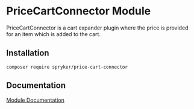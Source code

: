 # PriceCartConnector Module

PriceCartConnector is a cart expander plugin where the price is provided for an item which is added to the cart.

## Installation

```
composer require spryker/price-cart-connector
```

## Documentation

[Module Documentation](http://academy.spryker.com/developing_with_spryker/module_guide/checkout_process/cart.html)
